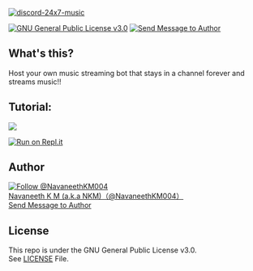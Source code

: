 [![discord-24x7-music](https://github-readme-stats.vercel.app/api/pin/?username=navaneethkm004&repo=discord-24x7-music&theme=dark)](https://github.com/navaneethkm004/discord-24x7-music)<br/>

[![GNU General Public License v3.0](https://img.shields.io/badge/License-GPLv3-blue.svg?maxAge=3600, "License")](https://github.com/navaneethkm004/discord-24x7-music/blob/master/LICENSE) [![Send Message to Author](https://img.shields.io/static/v1?style=flat&logo=twitter&label=Message&color=1da1f2&link=https%3A%2F%2Ftwitter.com%2Fmessages%2Fcompose%3Frecipient_id%714816987336089600&link=https%3A%2F%2Ftwitter.com%2Fmessages%2Fcompose%3Frecipient_id%714816987336089600&message=%40NavaneethKM004&maxAge=3600, "Send Message to Author")](https://twitter.com/messages/compose?recipient_id=714816987336089600)<br>

## What's this?
Host your own music streaming bot that stays in a channel forever and streams music!!

## Tutorial:

[<img src="https://github.com/navaneethkm004/my-images/blob/main/Copy%20of%20Yellow%20Simple%20Education%20YouTube%20Channel%20Art%20(2).png?raw=true">](https://youtu.be/xg9jdRGWU7k)

[![Run on Repl.it](https://repl.it/badge/github/navaneethkm004/discord-24x7-music)](https://repl.it/github/navaneethkm004/discord-24x7-music)

## Author

[![Follow @NavaneethKM004](https://img.shields.io/twitter/follow/NavaneethKM004?label=Follow&style=social&maxAge=3600, "Follow")](https://twitter.com/intent/follow?screen_name=NavaneethKM004)<br>
[Navaneeth K M (a.k.a NKM)（@NavaneethKM004）](https://twitter.com/NavaneethKM004)<br>
[Send Message to Author](https://twitter.com/messages/compose?recipient_id=714816987336089600)

## License

This repo is under the GNU General Public License v3.0.<br>
See [LICENSE](https://github.com/navaneethkm004/discord-24x7-music/blob/master/LICENSE) File.
